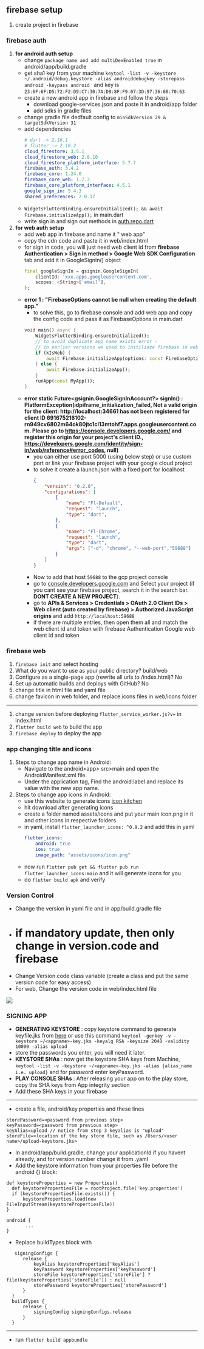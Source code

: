 ## firebase setup
1. create project in firebase

### firebase auth
1. __for android auth setup__
    - change `package name and add multiDexEnabled true` in android/app/build.gradle
    - get sha1 key from your machine `keytool -list -v -keystore ~/.android/debug.keystore -alias androiddebugkey -storepass android -keypass android ` and key is `23:6F:6F:D5:72:F2:D9:C7:30:7A:D9:8F:F9:07:3D:97:36:60:70:63`
    - create a new android app in firebase and follow the steps
        - download google-services.json and paste it in android/app folder
        - add sdks in gradle files
    - change gradle file dedfault config to `minSdkVersion 29 & targetSdkVersion 31`
    - add dependencies
        ```yaml
        # dart -> 2.16.1
        # flutter -> 2.10.2 
        cloud_firestore: 3.5.1
        cloud_firestore_web: 2.8.10
        cloud_firestore_platform_interface: 5.7.7
        firebase_auth: 3.4.2
        firebase_core: 1.24.0
        firebase_core_web: 1.7.3
        firebase_core_platform_interface: 4.5.1
        google_sign_in: 5.4.3
        shared_preferences: 2.0.17
        ```
    - `WidgetsFlutterBinding.ensureInitialized(); && await Firebase.initializeApp();` in main.dart
    - write sign in and sign out methods in [auth.repo.dart](lib/utils/auth.repo.dart)
2. __for web auth setup__
    - add web app in firebase and name it "<project> web app"
    - copy the cdn code and paste it in web/index.html
    - for sign in code, you will just need web client id from __firebase Authentication > Sign in method > Google Web SDK Configuration__ tab and add it in GoogleSignIn() object
        ```dart
        final googleSignIn = gsignin.GoogleSignIn(
            clientId: 'xxx.apps.googleusercontent.com',
            scopes: <String>['email'],
        );
        ```
    - __error 1 : "FirebaseOptions cannot be null when creating the default app."__
        - to solve this, go to firebase console and add web app and copy the config code and pass it as FirebaseOptions in main.dart
        ```dart
        void main() async {
            WidgetsFlutterBinding.ensureInitialized();
            // to avoid duplicate app name exists error - 
            // in earlier versions we used to initiliaze firebase in web.html
            if (kIsWeb) {
                await Firebase.initializeApp(options: const FirebaseOptions(...));
            } else {
                await Firebase.initializeApp();
            }
            runApp(const MyApp());
        }
        ```
    - __error static Future<gsignin.GoogleSignInAccount?> signIn() : PlatformException(idpiframe_initialization_failed, Not a valid origin for the client: http://localhost:34661 has not been registered for client ID 691675216102-rn949cv6802m64ok80jtc1cl13mtohf7.apps.googleusercontent.com. Please go to https://console.developers.google.com/ and register this origin for your project's client ID., https://developers.google.com/identity/sign-in/web/reference#error_codes, null)__
        - you can either use port 5000 (using below step) or use custom port or link your firebase project with your google cloud project
        - to solve it create a launch.json with a fixed port for localhost 
            ```json
            {
                "version": "0.2.0",
                "configurations": [
                    {
                        "name": "Fl-Default",
                        "request": "launch",
                        "type": "dart",
                    },
                    {
                        "name": "Fl-Chrome",
                        "request": "launch",
                        "type": "dart",
                        "args": ["-d", "chrome", "--web-port","59688"]
                    }
                ]
            }
            ```
        - Now to add that host `59688` to the gcp project console
        - go to [console.developers.google.com](https://console.developers.google.com/) and Select your project (if you cant see your firebase project, search it in the search bar. __DONT CREATE A NEW PROJECT__).
        - go to __APIs & Services > Credentials > OAuth 2.0 Client IDs > Web client (auto created by firebase) > Authorized JavaScript origins__ and add `http://localhost:59688`
        - if there are multiple entries, then open them all and match the web client id and token with firebase Authentication Google web client id and token


### firebase web
1. `firebase init` and select hosting
1. What do you want to use as your public directory? build/web
1. Configure as a single-page app (rewrite all urls to /index.html)? No
1. Set up automatic builds and deploys with GitHub? No
1. change title in html file and yaml file
1. change favicon in web folder, and replace icons files in web/icons folder

---
1. change version before deploying `flutter_service_worker.js?v=` in index.html
1. `flutter build web` to build the app
1. `firebase deploy` to deploy the app


### app changing title and icons
1. Steps to change app name in Android:
    - Navigate to the android>app> src>main and open the AndroidManifest.xml file. 
    - Under the application tag, Find the android:label and replace its value with the new app name.
1. Steps to change app icons in Android:
    - use this website to generate icons [icon kitchen](https://icon.kitchen/)
    - hit download after generating icons
    - create a folder named assets/icons and put your main icon.png in it and other icons in respective folders
    - in yaml, install `flutter_launcher_icons: ^0.9.2` and add this in yaml
        ```yaml
        flutter_icons:
            android: true
            ios: true
            image_path: "assets/icons/icon.png"
        ```
    - now run `flutter pub get && flutter pub run flutter_launcher_icons:main` and it will generate icons for you
    - do `flutter build apk` and verify


### Version Control
 - Change the version in yaml file and in app/build.gradle file
 - # if mandatory update, then only change in version.code and firebase
 - Change Version.code class variable (create a class and put the same version code for easy access)
 - For web, Change the version code in web/index.html file 
<img src="https://i.stack.imgur.com/5FUZJ.jpg">


### SIGNING APP
 - __GENERATING KEYSTORE__  : copy keystore command to generate keyfile.jks from [here](https://flutter.dev/docs/deployment/android) or use this command `keytool -genkey -v -keystore ~/<appname>-key.jks -keyalg RSA -keysize 2048 -validity 10000 -alias upload`
 - store the passwords you enter, you will need it later.
 - <b>KEYSTORE SHAs</b> : now get the keystore SHA keys from Machine, ```keytool -list -v -keystore ~/<appname>-key.jks -alias {alias_name i.e. upload}``` and for password enter keyPassword.
 - <b>PLAY CONSOLE SHAs </b> : After releasing your app on to the play store, copy the SHA keys from App integrity section
 - Add these SHA keys in your firebase
 - --
 - create a file, android/key.properties and these lines
 ```
storePassword=<password from previous step>
keyPassword=<password from previous step>
keyAlias=upload // notice from step 3 keyalias is "upload"
storeFile=<location of the key store file, such as /Users/<user name>/upload-keystore.jks>
```
 - In android/app/build.gradle, change your applicationId if you havent already, and for version number change it from .yaml
 - Add the keystore information from your properties file before the android {} block:
 ```
 def keystoreProperties = new Properties()
   def keystorePropertiesFile = rootProject.file('key.properties')
   if (keystorePropertiesFile.exists()) {
       keystoreProperties.load(new FileInputStream(keystorePropertiesFile))
}

android {
        ...
}
```
 - Replace buildTypes block with 
 ```
    signingConfigs {
       release {
           keyAlias keystoreProperties['keyAlias']
           keyPassword keystoreProperties['keyPassword']
           storeFile keystoreProperties['storeFile'] ? file(keystoreProperties['storeFile']) : null
           storePassword keystoreProperties['storePassword']
       }
   }
   buildTypes {
       release {
           signingConfig signingConfigs.release
       }
   }
```
 - --
 - run ```flutter build appbundle```
